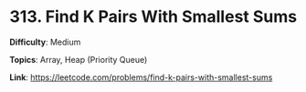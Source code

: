 # 313. Find K Pairs With Smallest Sums

**Difficulty**: Medium

**Topics**: Array, Heap (Priority Queue)

**Link**: https://leetcode.com/problems/find-k-pairs-with-smallest-sums
